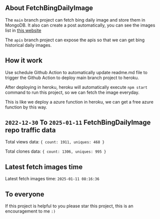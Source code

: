 ## About FetchBingDailyImage

The `main` branch project can fetch bing daily image and store them in MongoDB.
It also can create a post automatically, you can see the images list in [this website](https://oursalbum.netlify.app)

The `apis` branch project can expose the apis so that we can get bing historical daily images.

## How it work

Use schedule Github Action to automatically update readme.md file to trigger the Github Action to deploy main branch project to heroku.

After deploying in heroku, heroku will automatically execute `npm start` command to run this project, so we can fetch the image everyday.

This is like we deploy a azure function in heroku, we can get a free azure function by this way.

## `2022-12-30` To `2025-01-11` FetchBingDailyImage repo traffic data

Total views data: `{ count: 1911, uniques: 468 }`

Total clones data: `{ count: 1306, uniques: 995 }`

## Latest fetch images time

Latest fetch images time: `2025-01-11 08:16:36`

## To everyone

If this project is helpful to you please star this project, this is an encouragement to me `:)`



